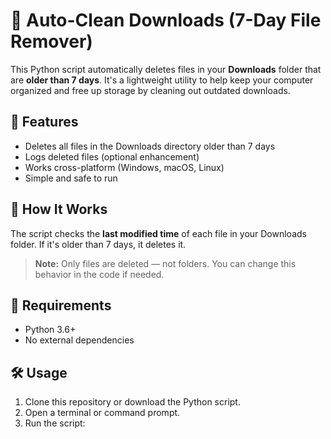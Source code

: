 # 🧹 Auto-Clean Downloads (7-Day File Remover)

This Python script automatically deletes files in your **Downloads** folder that are **older than 7 days**. It's a lightweight utility to help keep your computer organized and free up storage by cleaning out outdated downloads.

## 🚀 Features

- Deletes all files in the Downloads directory older than 7 days
- Logs deleted files (optional enhancement)
- Works cross-platform (Windows, macOS, Linux)
- Simple and safe to run

## 📂 How It Works

The script checks the **last modified time** of each file in your Downloads folder. If it's older than 7 days, it deletes it.

> **Note:** Only files are deleted — not folders. You can change this behavior in the code if needed.

## 🧰 Requirements

- Python 3.6+
- No external dependencies

## 🛠️ Usage

1. Clone this repository or download the Python script.
2. Open a terminal or command prompt.
3. Run the script:


